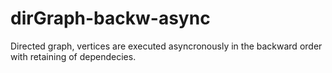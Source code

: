# dirGraph-backw-async

Directed graph, vertices are executed asyncronously in the backward order with retaining of dependecies.
